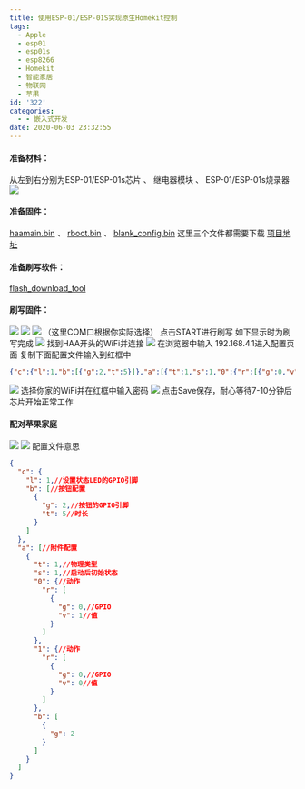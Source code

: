 ```yaml
---
title: 使用ESP-01/ESP-01S实现原生Homekit控制
tags:
  - Apple
  - esp01
  - esp01s
  - esp8266
  - Homekit
  - 智能家居
  - 物联网
  - 苹果
id: '322'
categories:
  - - 嵌入式开发
date: 2020-06-03 23:32:55
---
```


#### 准备材料：

从左到右分别为ESP-01/ESP-01s芯片 、 继电器模块 、 ESP-01/ESP-01s烧录器 ![](https://cdn.site.taoidle.com/wp-content/uploads/2020/06/1591193142-WechatIMG4-scaled-e1591193170554.jpeg)

#### 准备固件：

[haamain.bin](https://github.com/RavenSystem/haa/releases/download/2.4.4/haamain.bin "haamain.bin") 、 [rboot.bin](https://github.com/SuperHouse/esp-open-rtos/raw/master/bootloader/firmware_prebuilt/rboot.bin "rboot.bin") 、 [blank\_config.bin](https://github.com/SuperHouse/esp-open-rtos/raw/master/bootloader/firmware_prebuilt/blank_config.bin "blank_config.bin") 这里三个文件都需要下载 [项目地址](https://github.com/RavenSystem/esp-homekit-devices "项目地址")

#### 准备刷写软件：

[flash\_download\_tool](https://www.espressif.com/sites/default/files/tools/flash_download_tool_v3.8.5_0.zip "flash_download_tool")

#### 刷写固件：

![](https://cdn.site.taoidle.com/wp-content/uploads/2020/06/wp_editor_md_dc60f654062ffaf51a78c08acd2bba99.jpg) ![](https://cdn.site.taoidle.com/wp-content/uploads/2020/06/wp_editor_md_17aaa84cfd343767b9ff2190f37112de.jpg) ![](https://cdn.site.taoidle.com/wp-content/uploads/2020/06/wp_editor_md_ae5295ddb67f9d167fb0cbc6e273d42b.jpg) （这里COM口根据你实际选择） 点击START进行刷写 如下显示时为刷写完成 ![](https://cdn.site.taoidle.com/wp-content/uploads/2020/06/wp_editor_md_ed0e07c1fd2fb9b069d8406cadf05f73.jpg) 找到HAA开头的WiFi并连接 ![](https://cdn.site.taoidle.com/wp-content/uploads/2020/06/wp_editor_md_bc59846a058b421d0e9d6cb772b9d550.jpg) 在浏览器中输入 192.168.4.1进入配置页面 复制下面配置文件输入到红框中

```json
{"c":{"l":1,"b":[{"g":2,"t":5}]},"a":[{"t":1,"s":1,"0":{"r":[{"g":0,"v":1}]},"1":{"r":[{"g":0,"v":0}]},"b":[{"g":2}]}]}
```

![](https://cdn.site.taoidle.com/wp-content/uploads/2020/06/wp_editor_md_442a50992d699b66adc7d22091f84dd8.jpg) 选择你家的WiFi并在红框中输入密码 ![](https://cdn.site.taoidle.com/wp-content/uploads/2020/06/wp_editor_md_3601abf44598877a7b93a94c13d64c0e.jpg) 点击Save保存，耐心等待7-10分钟后芯片开始正常工作

#### 配对苹果家庭

![](https://cdn.site.taoidle.com/wp-content/uploads/2020/06/wp_editor_md_6a43f5d933a297c680519a2aab5b25e3.jpg) ![](https://cdn.site.taoidle.com/wp-content/uploads/2020/06/wp_editor_md_73a4d355793de9eb87f78bba7441b8c4.jpg) 配置文件意思

```json
{
  "c": {
    "l": 1,//设置状态LED的GPIO引脚
    "b": [//按钮配置
      {
        "g": 2,//按钮的GPIO引脚
        "t": 5//时长
      }
    ]
  },
  "a": [//附件配置
    {
      "t": 1,//物理类型
      "s": 1,//启动后初始状态
      "0": {//动作
        "r": [
          {
            "g": 0,//GPIO
            "v": 1//值
          }
        ]
      },
      "1": {//动作
        "r": [
          {
            "g": 0,//GPIO
            "v": 0//值
          }
        ]
      },
      "b": [
        {
          "g": 2
        }
      ]
    }
  ]
}

```